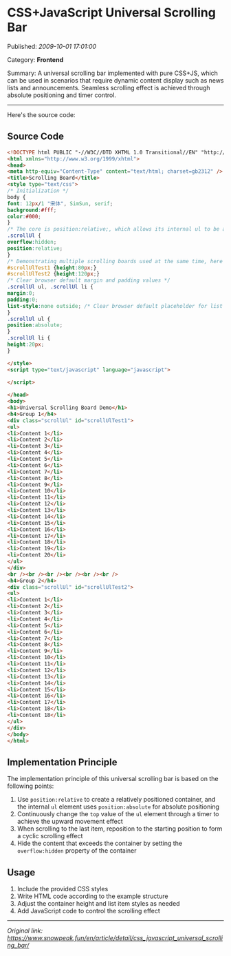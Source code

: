 # CSS+JavaScript Universal Scrolling Bar

Published: *2009-10-01 17:01:00*

Category: __Frontend__

Summary: A universal scrolling bar implemented with pure CSS+JS, which can be used in scenarios that require dynamic content display such as news lists and announcements. Seamless scrolling effect is achieved through absolute positioning and timer control.

---------

Here's the source code:

## Source Code

```html
<!DOCTYPE html PUBLIC "-//W3C//DTD XHTML 1.0 Transitional//EN" "http://www.w3.org/TR/xhtml1/DTD/xhtml1-transitional.dtd">  
<html xmlns="http://www.w3.org/1999/xhtml">  
<head>  
<meta http-equiv="Content-Type" content="text/html; charset=gb2312" />  
<title>Scrolling Board</title>  
<style type="text/css">  
/* Initialization */  
body {  
font: 12px/1 "宋体", SimSun, serif;  
background:#fff;  
color:#000;  
}  
/* The core is position:relative;, which allows its internal ul to be absolutely positioned, and the position can be moved upward by changing the top value. */  
.scrollUl {  
overflow:hidden;  
position:relative;  
}  
/* Demonstrating multiple scrolling boards used at the same time, here it is unified to 20px per line, the first one has 4 lines per screen, and the 2nd one has 6 lines per screen. In fact, the line height can also be different in each group. The scrolling speed is independent of the specific line height. */  
#scrollUlTest1 {height:80px;}  
#scrollUlTest2 {height:120px;}  
/* Clear browser default margin and padding values */  
.scrollUl ul, .scrollUl li {  
margin:0;  
padding:0;  
list-style:none outside; /* Clear browser default placeholder for list items */  
}  
.scrollUl ul {  
position:absolute;  
}  
.scrollUl li {  
height:20px;  
}

</style>  
<script type="text/javascript" language="javascript">  
  
</script>

</head>  
<body>  
<h1>Universal Scrolling Board Demo</h1>  
<h4>Group 1</h4>  
<div class="scrollUl" id="scrollUlTest1">  
<ul>  
<li>Content 1</li>  
<li>Content 2</li>  
<li>Content 3</li>  
<li>Content 4</li>  
<li>Content 5</li>  
<li>Content 6</li>  
<li>Content 7</li>  
<li>Content 8</li>  
<li>Content 9</li>  
<li>Content 10</li>  
<li>Content 11</li>  
<li>Content 12</li>  
<li>Content 13</li>  
<li>Content 14</li>  
<li>Content 15</li>  
<li>Content 16</li>  
<li>Content 17</li>  
<li>Content 18</li>  
<li>Content 19</li>  
<li>Content 20</li>  
</ul>  
</div>  
<br /><br /><br /><br /><br /><br />  
<h4>Group 2</h4>  
<div class="scrollUl" id="scrollUlTest2">  
<ul>  
<li>Content 1</li>  
<li>Content 2</li>  
<li>Content 3</li>  
<li>Content 4</li>  
<li>Content 5</li>  
<li>Content 6</li>  
<li>Content 7</li>  
<li>Content 8</li>  
<li>Content 9</li>  
<li>Content 10</li>  
<li>Content 11</li>  
<li>Content 12</li>  
<li>Content 13</li>  
<li>Content 14</li>  
<li>Content 15</li>  
<li>Content 16</li>  
<li>Content 17</li>  
<li>Content 18</li>  
<li>Content 18</li>  
</ul>  
</div>  
</body>  
</html>
```

## Implementation Principle

The implementation principle of this universal scrolling bar is based on the following points:

1. Use `position:relative` to create a relatively positioned container, and the internal `ul` element uses `position:absolute` for absolute positioning
2. Continuously change the `top` value of the `ul` element through a timer to achieve the upward movement effect
3. When scrolling to the last item, reposition to the starting position to form a cyclic scrolling effect
4. Hide the content that exceeds the container by setting the `overflow:hidden` property of the container

## Usage

1. Include the provided CSS styles
2. Write HTML code according to the example structure
3. Adjust the container height and list item styles as needed
4. Add JavaScript code to control the scrolling effect

---
*Original link: https://www.snowpeak.fun/en/article/detail/css_javascript_universal_scrolling_bar/*